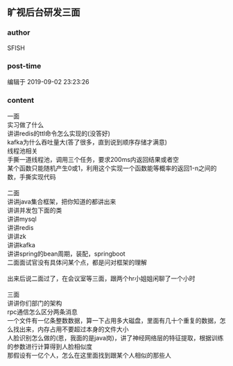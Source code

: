 ## 旷视后台研发三面
### author 
SFISH
### post-time 

编辑于  2019-09-02 23:23:26
### content 
<div class="post-topic-des nc-post-content">
 一面
 <br/>
 实习做了什么
 <br/>
 讲讲redis的ttl命令怎么实现的(没答好)
 <br/>
 kafka为什么吞吐量大(答了很多，直到说到顺序存储才满意)
 <br/>
 线程池相关
 <br/>
 手撕一道线程池，调用三个任务，要求200ms内返回结果或者空
 <br/>
 某个函数只能随机产生0或1，利用这个实现一个函数能等概率的返回1-n之间的数，手撕实现代码
 <br/>
 <br/>
 二面
 <br/>
 讲讲java集合框架，把你知道的都讲出来
 <br/>
 讲讲并发包下面的类
 <br/>
 讲讲mysql
 <br/>
 讲讲redis
 <br/>
 讲讲zk
 <br/>
 讲讲kafka
 <br/>
 讲讲spring的bean周期，装配，springboot
 <br/>
 二面面试官没有具体问某个点，都是问对框架的理解
 <br/>
 <br/>
 出来后说二面过了，在会议室等三面，跟两个hr小姐姐闲聊了一个小时
 <br/>
 <br/>
 三面
 <br/>
 讲讲你们部门的架构
 <br/>
 rpc通信怎么区分两条消息
 <br/>
 一个文件有一亿条整数数据，算一下占用多大磁盘，里面有几十个重复的数据，怎么找出来，内存占用不要超过本身的文件大小
 <br/>
 人脸识别怎么做的(恩，我面的是java岗)，讲了神经网络层的特征提取，根据训练的参数进行计算得到人脸相似度
 <br/>
 那假设有一亿个人，怎么在这里面找到跟某个人相似的那些人
 <br/>
</div>
